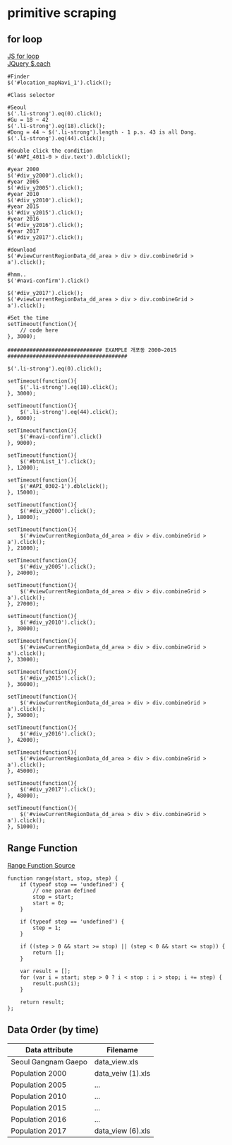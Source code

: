# primitive scraping
## for loop
[JS for loop](https://www.w3schools.com/js/js_loop_for.asp) \
[JQuery $.each](https://api.jquery.com/each/)
```
#Finder
$('#location_mapNavi_1').click();

#Class selector

#Seoul
$('.li-strong').eq(0).click();
#Gu = 18 ~ 42
$('.li-strong').eq(18).click();
#Dong = 44 ~ $('.li-strong').length - 1 p.s. 43 is all Dong.
$('.li-strong').eq(44).click();

#double click the condition
$('#API_4011-0 > div.text').dblclick();

#year 2000
$('#div_y2000').click();
#year 2005
$('#div_y2005').click();
#year 2010
$('#div_y2010').click();
#year 2015
$('#div_y2015').click();
#year 2016
$('#div_y2016').click();
#year 2017
$('#div_y2017').click();

#download
$('#viewCurrentRegionData_dd_area > div > div.combineGrid > a').click();

#hmm..
$('#navi-confirm').click()

$('#div_y2017').click();
$('#viewCurrentRegionData_dd_area > div > div.combineGrid > a').click();

#Set the time
setTimeout(function(){
    // code here
}, 3000);
```
```
############################## EXAMPLE 개포동 2000~2015 ######################################

$('.li-strong').eq(0).click();

setTimeout(function(){
    $('.li-strong').eq(18).click();
}, 3000);

setTimeout(function(){
    $('.li-strong').eq(44).click();
}, 6000);

setTimeout(function(){
    $('#navi-confirm').click()
}, 9000);

setTimeout(function(){
    $('#btnList_1').click();
}, 12000);

setTimeout(function(){
    $('#API_0302-1').dblclick();
}, 15000);

setTimeout(function(){
    $('#div_y2000').click();
}, 18000);

setTimeout(function(){
    $('#viewCurrentRegionData_dd_area > div > div.combineGrid > a').click();
}, 21000);

setTimeout(function(){
    $('#div_y2005').click();
}, 24000);

setTimeout(function(){
    $('#viewCurrentRegionData_dd_area > div > div.combineGrid > a').click();
}, 27000);

setTimeout(function(){
    $('#div_y2010').click();
}, 30000);

setTimeout(function(){
    $('#viewCurrentRegionData_dd_area > div > div.combineGrid > a').click();
}, 33000);

setTimeout(function(){
    $('#div_y2015').click();
}, 36000);

setTimeout(function(){
    $('#viewCurrentRegionData_dd_area > div > div.combineGrid > a').click();
}, 39000);

setTimeout(function(){
    $('#div_y2016').click();
}, 42000);

setTimeout(function(){
    $('#viewCurrentRegionData_dd_area > div > div.combineGrid > a').click();
}, 45000);

setTimeout(function(){
    $('#div_y2017').click();
}, 48000);

setTimeout(function(){
    $('#viewCurrentRegionData_dd_area > div > div.combineGrid > a').click();
}, 51000);
```

## Range Function
[Range Function Source](https://stackoverflow.com/questions/8273047/javascript-function-similar-to-python-range)
```
function range(start, stop, step) {
    if (typeof stop == 'undefined') {
        // one param defined
        stop = start;
        start = 0;
    }

    if (typeof step == 'undefined') {
        step = 1;
    }

    if ((step > 0 && start >= stop) || (step < 0 && start <= stop)) {
        return [];
    }

    var result = [];
    for (var i = start; step > 0 ? i < stop : i > stop; i += step) {
        result.push(i);
    }

    return result;
};
```

## Data Order (by time)
| Data attribute | Filename |
| --- | --- |
| Seoul Gangnam Gaepo | data_view.xls |
| Population 2000 | data_veiw (1).xls |
| Population 2005 | ... |
| Population 2010 | ... |
| Population 2015 | ... |
| Population 2016 | ... |
| Population 2017 | data_view (6).xls |
